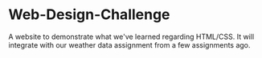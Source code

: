 # Web-Design-Challenge
A website to demonstrate what we've learned regarding HTML/CSS. It will integrate with our weather data assignment from a few assignments ago.